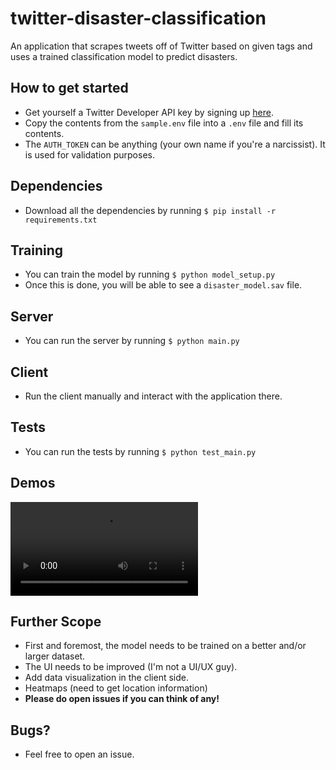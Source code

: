 # twitter-disaster-classification
An application that scrapes tweets off of Twitter based on given tags and uses a trained classification model to predict disasters.

## How to get started
- Get yourself a Twitter Developer API key by signing up [here](https://developer.twitter.com/en).
- Copy the contents from the `sample.env` file into a `.env` file and fill its contents.
- The `AUTH_TOKEN` can be anything (your own name if you're a narcissist). It is used for validation purposes.

## Dependencies
- Download all the dependencies by running 
  `$ pip install -r requirements.txt`
  
## Training
- You can train the model by running 
  `$ python model_setup.py`
- Once this is done, you will be able to see a `disaster_model.sav` file.

## Server
- You can run the server by running
  `$ python main.py`

## Client
- Run the client manually and interact with the application there.

## Tests
- You can run the tests by running
  ```$ python test_main.py```

## Demos
![demo.mp4](https://github.com/MinatoNamikaze02/twitter-disaster-classification/blob/main/assets/demo.mp4)

## Further Scope
- First and foremost, the model needs to be trained on a      better and/or larger dataset.
- The UI needs to be improved (I'm not a UI/UX guy).
- Add data visualization in the client side.
- Heatmaps (need to get location information)
- **Please do open issues if you can think of any!**

## Bugs?
- Feel free to open an issue.
